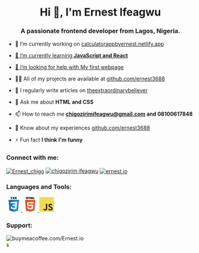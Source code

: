 <h1 align="center">Hi 👋, I'm Ernest Ifeagwu</h1>
<h3 align="center">A passionate frontend developer from Lagos, Nigeria.</h3>

- 🔭 I’m currently working on   <a href="calculatorappbyernest.netlify.app">calculatorappbyernest.netlify.app

- 🌱 I’m currently learning **JavaScript and React**

- 🤝 I’m looking for help with  <a href="myolddesign.netlify.app">My first webpage</a>

- 👨‍💻 All of my projects are available at  <a href="http://www.github.com/ernest3688">github.com/ernest3688</a>

- 📝 I regularly write articles on <a href="http://www.theextraordinarybeliever.com">theextraordinarybeliever</a>

- 💬 Ask me about **HTML and CSS**

- 📫 How to reach me **chigozirimifeagwu@gmail.com and 08100617848**

- 📄 Know about my experiences  <a href="http://www.github.com/ernest3688">github.com/ernest3688</a>

- ⚡ Fun fact **I think I'm funny**

<h3 align="left">Connect with me:</h3>
<p align="left">
  <a href="https://twitter.com/Ernest_chigo" target="blank"><img align="center" src="https://raw.githubusercontent.com/rahuldkjain/github-profile-readme-generator/master/src/images/icons/Social/twitter.svg" alt="Ernest_chigo" height="30" width="40" /></a>
  <a href="https://www.chigozirimifeagwu@facebook.com" target="blank"><img align=center" src="https://raw.githubusercontent.com/rahuldkjain/github-profile-readme-generator/master/src/images/icons/Social/facebook.svg" alt="chigozirim ifeagwu" height="30" width="40" /></a>
<a href="https://instagram.com/ernest.io" target="blank"><img align="center" src="https://raw.githubusercontent.com/rahuldkjain/github-profile-readme-generator/master/src/images/icons/Social/instagram.svg" alt="ernest.io" height="30" width="40" /></a>
</p>

<h3 align="left">Languages and Tools:</h3>
<p align="left"> <a href="https://www.w3schools.com/css/" target="_blank" rel="noreferrer"> <img src="https://raw.githubusercontent.com/devicons/devicon/master/icons/css3/css3-original-wordmark.svg" alt="css3" width="40" height="40"/> </a> <a href="https://www.w3.org/html/" target="_blank" rel="noreferrer"> <img src="https://raw.githubusercontent.com/devicons/devicon/master/icons/html5/html5-original-wordmark.svg" alt="html5" width="40" height="40"/> </a> <a href="https://developer.mozilla.org/en-US/docs/Web/JavaScript" target="_blank" rel="noreferrer"> <img src="https://raw.githubusercontent.com/devicons/devicon/master/icons/javascript/javascript-original.svg" alt="javascript" width="40" height="40"/> </a> </p>

<h3 align="left">Support:</h3>
<p><a href="https://www.buymeacoffee.com/Ernest.ios" target blank><img align="left" src="https://cdn.buymeacoffee.com/buttons/v2/default-yellow.png" height="50" width="210" alt="buymeacoffee.com/Ernest.ios" /></a></p><br><br>

